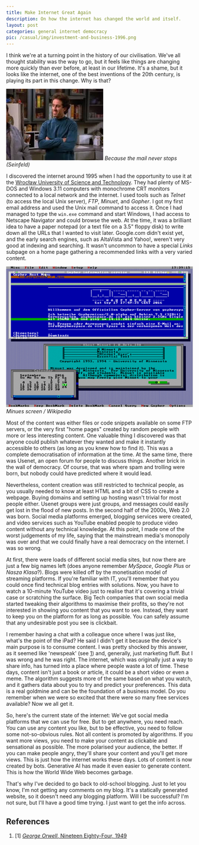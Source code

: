 ```yaml
---
title: Make Internet Great Again
description: On how the internet has changed the world and itself.
layout: post
categories: general internet democracy
pic: /casual/img/investment-and-business-1996.png
---
```

I think we're at a turning point in the history of our civilisation. We've all thought stability was the way to go, but it feels like things are changing more quickly than ever before, at least in our lifetime. It's a shame, but it looks like the internet, one of the best inventions of the 20th century, is playing its part in this change. Why is that?

![Why is that? Seinfeld meme](/casual/img/jerry-why-is-that.jpg "Because the mail never stops (Seinfeld)")
*Because the mail never stops (Seinfeld)*

I discovered the internet around 1995 when I had the opportunity to use it at the [Wrocław University of Science and Technology](https://pwr.edu.pl/en/). They had plenty of MS-DOS and Windows 3.11 computers with monochrome CRT monitors connected to a local network and the internet. I used tools such as *Telnet* (to access the local Unix server), *FTP*, *Minuet*, and *Gopher*. I got my first email address and used the Unix mail command to access it. Once I had managed to type the `win.exe` command and start Windows, I had access to Netscape Navigator and could browse the web. At the time, it was a brilliant idea to have a paper notepad (or a text file on a 3.5" floppy disk) to write down all the URLs that I wanted to visit later. Google.com didn't exist yet, and the early search engines, such as AltaVista and Yahoo!, weren't very good at indexing and searching. It wasn't uncommon to have a special *Links* subpage on a home page gathering a recommended links with a very varied content.

![Minuet screen - source: Wikipedia](/casual/img/Minnesota_Internet_Users_Essential_Tool_1.8.gif)
*Minues screen / Wikipedia*

Most of the content was either files or code snippets available on some FTP servers, or the very first "home pages" created by random people with more or less interesting content. One valuable thing I discovered was that anyone could publish whatever they wanted and make it instantly accessible to others (as long as you knew how to find it). This was a complete democratisation of information at the time. At the same time, there was Usenet, an open forum for people to discuss things. Another brick in the wall of democracy. Of course, that was where spam and trolling were born, but nobody could have predicted where it would lead.

Nevertheless, content creation was still restricted to technical people, as you usually needed to know at least HTML and a bit of CSS to create a webpage. Buying domains and setting up hosting wasn't trivial for most people either. Usenet groups were just groups, and messages could easily get lost in the flood of new posts. In the second half of the 2000s, Web 2.0 was born. Social media platforms emerged, blogging services were created, and video services such as YouTube enabled people to produce video content without any technical knowledge. At this point, I made one of the worst judgements of my life, saying that the mainstream media's monopoly was over and that we could finally have a real democracy on the internet. I was so wrong.

At first, there were loads of different social media sites, but now there are just a few big names left (does anyone remember *MySpace*, *Google Plus* or *Nasza Klasa*?). Blogs were killed off by the monetisation model of streaming platforms. If you're familiar with IT, you'll remember that you could once find technical blog entries with solutions. Now, you have to watch a 10-minute YouTube video just to realise that it's covering a trivial case or scratching the surface. Big Tech companies that own social media started tweaking their algorithms to maximise their profits, so they're not interested in showing you content that you want to see. Instead, they want to keep you on the platform for as long as possible. You can safely assume that any undesirable post you see is clickbait.

I remember having a chat with a colleague once where I was just like, what's the point of the iPad? He said I didn't get it because the device's main purpose is to consume content. I was pretty shocked by this answer, as it seemed like 'newspeak' (see [1]) and, generally, just marketing fluff. But I was wrong and he was right. The internet, which was originally just a way to share info, has turned into a place where people waste a lot of time. These days, content isn't just a book or article, it could be a short video or even a meme. The algorithm suggests more of the same based on what you watch, and it gathers data about you to try and predict your preferences. This data is a real goldmine and can be the foundation of a business model. Do you remember when we were so excited that there were so many free services available? Now we all get it.

So, here's the current state of the internet: We've got social media platforms that we can use for free. But to get anywhere, you need reach. You can use any content you like, but to be effective, you need to follow some not-so-obvious rules. Not all content is promoted by algorithms. If you want more views, you need to make your content as clickable and sensational as possible. The more polarised your audience, the better. If you can make people angry, they'll share your content and you'll get more views. This is just how the internet works these days. Lots of content is now created by bots. Generative AI has made it even easier to generate content. This is how the World Wide Web becomes garbage.

That's why I've decided to go back to old-school blogging. Just to let you know, I'm not getting any comments on my blog. It's a statically generated website, so it doesn't need any blogging platform. Will I be successful? I'm not sure, but I'll have a good time trying.  I just want to get the info across.

## References
1. \[1\] [*George Orwell*, Nineteen Eighty-Four, 1949][1]

[1]: https://en.wikipedia.org/wiki/Nineteen_Eighty-Four

